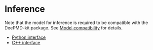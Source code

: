 # Inference

Note that the model for inference is required to be compatible with the DeePMD-kit package. See [Model compatibility](../troubleshooting/model-compatability.html) for details.

- [Python interface](python.md)
- [C++ interface](cxx.md)
